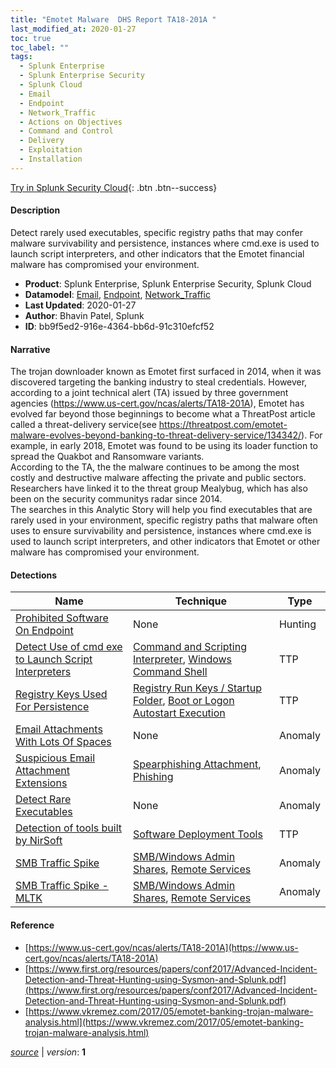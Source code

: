 ```yaml
---
title: "Emotet Malware  DHS Report TA18-201A "
last_modified_at: 2020-01-27
toc: true
toc_label: ""
tags:
  - Splunk Enterprise
  - Splunk Enterprise Security
  - Splunk Cloud
  - Email
  - Endpoint
  - Network_Traffic
  - Actions on Objectives
  - Command and Control
  - Delivery
  - Exploitation
  - Installation
---
```


[Try in Splunk Security Cloud](https://www.splunk.com/en_us/cyber-security.html){: .btn .btn--success}

#### Description

Detect rarely used executables, specific registry paths that may confer malware survivability and persistence, instances where cmd.exe is used to launch script interpreters, and other indicators that the Emotet financial malware has compromised your environment.

- **Product**: Splunk Enterprise, Splunk Enterprise Security, Splunk Cloud
- **Datamodel**: [Email](https://docs.splunk.com/Documentation/CIM/latest/User/Email), [Endpoint](https://docs.splunk.com/Documentation/CIM/latest/User/Endpoint), [Network_Traffic](https://docs.splunk.com/Documentation/CIM/latest/User/NetworkTraffic)
- **Last Updated**: 2020-01-27
- **Author**: Bhavin Patel, Splunk
- **ID**: bb9f5ed2-916e-4364-bb6d-91c310efcf52

#### Narrative

The trojan downloader known as Emotet first surfaced in 2014, when it was discovered targeting the banking industry to steal credentials. However, according to a joint technical alert (TA) issued by three government agencies (https://www.us-cert.gov/ncas/alerts/TA18-201A), Emotet has evolved far beyond those beginnings to become what a ThreatPost article called a threat-delivery service(see https://threatpost.com/emotet-malware-evolves-beyond-banking-to-threat-delivery-service/134342/).  For example, in early 2018, Emotet was found to be using its loader function to spread the Quakbot and Ransomware variants. \
According to the TA, the the malware continues to be among the most costly and destructive malware affecting the private and public sectors. Researchers have linked it to the threat group Mealybug, which has also been on the security communitys radar since 2014.\
The searches in this Analytic Story will help you find executables that are rarely used in your environment, specific registry paths that malware often uses to ensure survivability and persistence, instances where cmd.exe is used to launch script interpreters, and other indicators that Emotet or other malware has compromised your environment. 

#### Detections

| Name        | Technique   | Type         |
| ----------- | ----------- |--------------|
| [Prohibited Software On Endpoint](/deprecated/prohibited_software_on_endpoint/) | None| Hunting |
| [Detect Use of cmd exe to Launch Script Interpreters](/endpoint/detect_use_of_cmd_exe_to_launch_script_interpreters/) | [Command and Scripting Interpreter](/tags/#command-and-scripting-interpreter), [Windows Command Shell](/tags/#windows-command-shell)| TTP |
| [Registry Keys Used For Persistence](/endpoint/registry_keys_used_for_persistence/) | [Registry Run Keys / Startup Folder](/tags/#registry-run-keys-/-startup-folder), [Boot or Logon Autostart Execution](/tags/#boot-or-logon-autostart-execution)| TTP |
| [Email Attachments With Lots Of Spaces](/application/email_attachments_with_lots_of_spaces/) | None| Anomaly |
| [Suspicious Email Attachment Extensions](/application/suspicious_email_attachment_extensions/) | [Spearphishing Attachment](/tags/#spearphishing-attachment), [Phishing](/tags/#phishing)| Anomaly |
| [Detect Rare Executables](/endpoint/detect_rare_executables/) | None| Anomaly |
| [Detection of tools built by NirSoft](/endpoint/detection_of_tools_built_by_nirsoft/) | [Software Deployment Tools](/tags/#software-deployment-tools)| TTP |
| [SMB Traffic Spike](/network/smb_traffic_spike/) | [SMB/Windows Admin Shares](/tags/#smb/windows-admin-shares), [Remote Services](/tags/#remote-services)| Anomaly |
| [SMB Traffic Spike - MLTK](/network/smb_traffic_spike_-_mltk/) | [SMB/Windows Admin Shares](/tags/#smb/windows-admin-shares), [Remote Services](/tags/#remote-services)| Anomaly |

#### Reference

* [https://www.us-cert.gov/ncas/alerts/TA18-201A](https://www.us-cert.gov/ncas/alerts/TA18-201A)
* [https://www.first.org/resources/papers/conf2017/Advanced-Incident-Detection-and-Threat-Hunting-using-Sysmon-and-Splunk.pdf](https://www.first.org/resources/papers/conf2017/Advanced-Incident-Detection-and-Threat-Hunting-using-Sysmon-and-Splunk.pdf)
* [https://www.vkremez.com/2017/05/emotet-banking-trojan-malware-analysis.html](https://www.vkremez.com/2017/05/emotet-banking-trojan-malware-analysis.html)



[*source*](https://github.com/splunk/security_content/tree/develop/stories/emotet_malware__dhs_report_ta18-201a_.yml) \| *version*: **1**